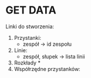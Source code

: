 # GET DATA
Linki do stworzenia:
1. Przystanki:
    * zespół -> id zespołu
2. Linie:
    * zespół, słupek -> lista linii
3. Rozkłady
    * 
4. Współrzędne przystanków:
